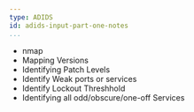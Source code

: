 ```yaml
---
type: ADIDS
id: adids-input-part-one-notes
...
```


  * nmap
  * Mapping Versions
  * Identifying Patch Levels
  * Identify Weak ports or services
  * Identify Lockout Threshhold
  * Identifying all odd/obscure/one-off Services

